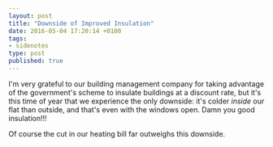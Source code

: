 ```yaml
---
layout: post
title: "Downside of Improved Insulation"
date: 2016-05-04 17:20:14 +0100
tags:
- sidenotes
type: post
published: true
---
```

I'm very grateful to our building management company for taking advantage of the government's scheme to insulate buildings at a discount rate, but it's this time of year that we experience the only downside: it's colder _inside_ our flat than outside, and that's even with the windows open. Damn you good insulation!!!

Of course the cut in our heating bill far outweighs this downside.
